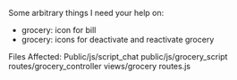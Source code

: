 Some arbitrary things I need your help on:
- grocery: icon for bill
- grocery: icons for deactivate and reactivate grocery


Files Affected:
Public/js/script_chat
public/js/grocery_script
routes/grocery_controller
views/grocery
routes.js
